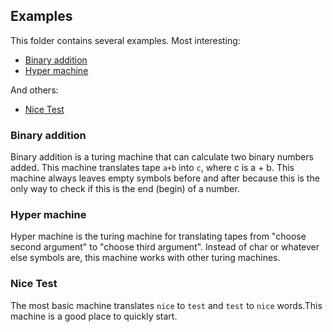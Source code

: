 ## Examples
This folder contains several examples. Most interesting:
- [Binary addition](#binary-addition)
- [Hyper machine](#hyper-machine)

And others:
- [Nice Test](#nice-test)

### Binary addition
Binary addition is a turing machine that can calculate two binary numbers added. This machine translates tape `a+b` into ` c `, where c is a + b. This machine always leaves empty symbols before and after because this is the only way to check if this is the end (begin) of a number.

### Hyper machine
Hyper machine is the turing machine for translating tapes from "choose second argument" to "choose third argument". Instead of char or whatever else symbols are, this machine works with other turing machines.

### Nice Test
The most basic machine translates `nice` to `test` and `test` to `nice` words.This machine is a good place to quickly start.

